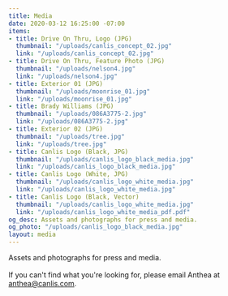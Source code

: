 ```yaml
---
title: Media
date: 2020-03-12 16:25:00 -07:00
items:
- title: Drive On Thru, Logo (JPG)
  thumbnail: "/uploads/canlis_concept_02.jpg"
  link: "/uploads/canlis_concept_02.jpg"
- title: Drive On Thru, Feature Photo (JPG)
  thumbnail: "/uploads/nelson4.jpg"
  link: "/uploads/nelson4.jpg"
- title: Exterior 01 (JPG)
  thumbnail: "/uploads/moonrise_01.jpg"
  link: "/uploads/moonrise_01.jpg"
- title: Brady Williams (JPG)
  thumbnail: "/uploads/086A3775-2.jpg"
  link: "/uploads/086A3775-2.jpg"
- title: Exterior 02 (JPG)
  thumbnail: "/uploads/tree.jpg"
  link: "/uploads/tree.jpg"
- title: Canlis Logo (Black, JPG)
  thumbnail: "/uploads/canlis_logo_black_media.jpg"
  link: "/uploads/canlis_logo_black_media.jpg"
- title: Canlis Logo (White, JPG)
  thumbnail: "/uploads/canlis_logo_white_media.jpg"
  link: "/uploads/canlis_logo_white_media.jpg"
- title: Canlis Logo (Black, Vector)
  thumbnail: "/uploads/canlis_logo_white_media.jpg"
  link: "/uploads/canlis_logo_white_media_pdf.pdf"
og_desc: Assets and photographs for press and media.
og_photo: "/uploads/canlis_logo_black_media.jpg"
layout: media
---
```


Assets and photographs for press and media. <br><br>If you can't find what you're looking for, please email Anthea at [anthea@canlis.com](mailto:anthea@canlis.com).
